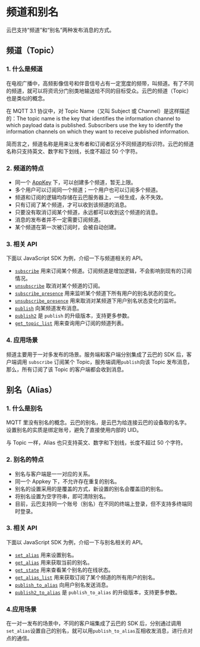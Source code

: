 # 频道和别名

云巴支持“频道”和“别名”两种发布消息的方式。


## 频道（Topic）

### 1. 什么是频道

在电视广播中，高频影像信号和伴音信号占有一定宽度的频带，叫频道。有了不同的频道，就可以将资讯分门别类地输送给不同的目标受众。云巴的频道（Topic）也是类似的概念。

在 MQTT 3.1 协议中，对 Topic Name（又叫 Subject 或 Channel）是这样描述的：The topic name is the key that identifies the information channel to which payload data is published. Subscribers use the key to identify the information channels on which they want to receive published information.

简而言之，频道名称是用来让发布者和订阅者区分不同频道的标识符。云巴的频道名称只支持英文、数字和下划线，长度不超过 50 个字符。


### 2. 频道的特点

* 同一个 [AppKey](https://github.com/yunba/kb/blob/master/AppKey.md) 下，可以创建多个频道，暂无上限。
* 多个用户可以订阅同一个频道；一个用户也可以订阅多个频道。
* 频道和订阅的逻辑均存储在云巴服务器上，一经生成，永不失效。
* 只有订阅了某个频道，才可以收到该频道的消息。
* 只要没有取消订阅某个频道，永远都可以收到这个频道的消息。
* 消息的发布者并不一定需要订阅频道。
* 某个频道在第一次被订阅时，会被自动创建。

### 3. 相关 API
下面以 JavaScript SDK 为例，介绍一下与频道相关的 API。

* [`subscribe`](http://yunba.io/docs2/Javascript_SDK/#subscribe) 用来订阅某个频道。订阅频道是增加逻辑，不会影响到现有的订阅情况。
* [`unsubscribe`](http://yunba.io/docs2/Javascript_SDK/#unsubscribe) 取消对某个频道的订阅。
* [`subscribe_presence`](http://yunba.io/docs2/Javascript_SDK/#subscribe_presence) 用来监听某个频道下所有用户的别名状态的变化。
* [`unsubscribe_presence`](http://yunba.io/docs2/Javascript_SDK/#unsubscribe_presence) 用来取消对某频道下用户别名状态变化的监听。
* [`publish`](http://yunba.io/docs2/Javascript_SDK/#publish) 向某频道发布消息。
* [`publish2`](http://yunba.io/docs2/Javascript_SDK/#publish2) 是 `publish` 的升级版本，支持更多参数。
* [`get_topic_list`](http://yunba.io/docs2/Javascript_SDK/#get_topic_list) 用来查询用户订阅的频道列表。

### 4. 应用场景
频道主要用于一对多发布的场景。服务端和客户端分别集成了云巴的 SDK 后，客户端调用 `subscribe` 订阅某个 Topic，服务端调用`publish`向该 Topic 发布消息，那么，所有订阅了该 Topic 的客户端都会收到消息。


## 别名（Alias）

### 1. 什么是别名

MQTT 里没有别名的概念。云巴的别名，是云巴为给连接云巴的设备取的名字。
设置别名的实质是绑定账号，避免了直接使用内部的 UID。

与 Topic 一样，Alias 也只支持英文、数字和下划线，长度不超过 50 个字符。

### 2. 别名的特点
* 别名与客户端是一一对应的关系。
* 同一个 Appkey 下，不允许存在重复的别名。
* 别名的设置采用的是覆盖的方式，新设置的别名会覆盖旧的别名。
* 将别名设置为空字符串，即可清除别名。
* 目前，云巴支持同一个账号（别名）在不同的终端上登录，但不支持多终端同时登录。

### 3. 相关 API
下面以 JavaScript SDK 为例，介绍一下与别名相关的 API。

* [`set_alias`](http://yunba.io/docs2/Javascript_SDK/#set_alias) 用来设置别名。
* [`get_alias`](http://yunba.io/docs2/Javascript_SDK/#get_alias) 用来获取当前的别名。
* [`get_state`](http://yunba.io/docs2/Javascript_SDK/#get_state) 用来查看某个别名的在线状态。
* [`get_alias_list`](http://yunba.io/docs2/Javascript_SDK/#get_alias_list) 用来获取订阅了某个频道的所有用户的别名。
* [`publish_to_alias`](http://yunba.io/docs2/Javascript_SDK/#publish_to_alias) 向用户别名发送消息。
* [`publish2_to_alias`](http://yunba.io/docs2/Javascript_SDK/#publish2_to_alias) 是 `publish_to_alias` 的升级版本，支持更多参数。

### 4.应用场景
在一对一发布的场景中，不同的客户端集成了云巴的 SDK 后，分别通过调用`set_alias`设置自己的别名，就可以用`publish_to_alias`互相收发消息，进行点对点的通信。


